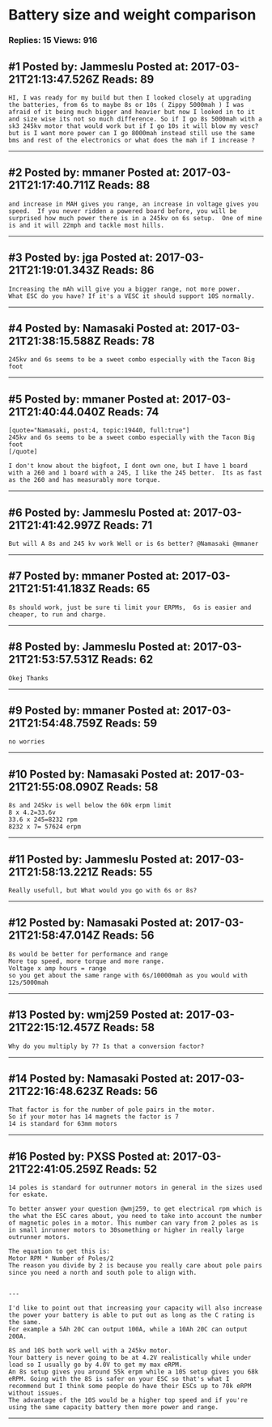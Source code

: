 # Battery size and weight comparison

### Replies: 15 Views: 916

## \#1 Posted by: Jammeslu Posted at: 2017-03-21T21:13:47.526Z Reads: 89

```
HI, I was ready for my build but then I looked closely at upgrading the batteries, from 6s to maybe 8s or 10s ( Zippy 5000mah ) I was afraid of it being much bigger and heavier but now I looked in to it and size wise its not so much difference. So if I go 8s 5000mah with a sk3 245kv motor that would work but if I go 10s it will blow my vesc? but is I want more power can I go 8000mah instead still use the same bms and rest of the electronics or what does the mah if I increase ?
```

---
## \#2 Posted by: mmaner Posted at: 2017-03-21T21:17:40.711Z Reads: 88

```
and increase in MAH gives you range, an increase in voltage gives you speed.  If you never ridden a powered board before, you will be surprised how much power there is in a 245kv on 6s setup.  One of mine is and it will 22mph and tackle most hills.
```

---
## \#3 Posted by: jga Posted at: 2017-03-21T21:19:01.343Z Reads: 86

```
Increasing the mAh will give you a bigger range, not more power.
What ESC do you have? If it's a VESC it should support 10S normally.
```

---
## \#4 Posted by: Namasaki Posted at: 2017-03-21T21:38:15.588Z Reads: 78

```
245kv and 6s seems to be a sweet combo especially with the Tacon Big foot
```

---
## \#5 Posted by: mmaner Posted at: 2017-03-21T21:40:44.040Z Reads: 74

```
[quote="Namasaki, post:4, topic:19440, full:true"]
245kv and 6s seems to be a sweet combo especially with the Tacon Big foot
[/quote]

I don't know about the bigfoot, I dont own one, but I have 1 board with a 260 and 1 board with a 245, I like the 245 better.  Its as fast as the 260 and has measurably more torque.
```

---
## \#6 Posted by: Jammeslu Posted at: 2017-03-21T21:41:42.997Z Reads: 71

```
But will A 8s and 245 kv work Well or is 6s better? @Namasaki @mmaner
```

---
## \#7 Posted by: mmaner Posted at: 2017-03-21T21:51:41.183Z Reads: 65

```
8s should work, just be sure ti limit your ERPMs,  6s is easier and cheaper, to run and charge.
```

---
## \#8 Posted by: Jammeslu Posted at: 2017-03-21T21:53:57.531Z Reads: 62

```
Okej Thanks
```

---
## \#9 Posted by: mmaner Posted at: 2017-03-21T21:54:48.759Z Reads: 59

```
no worries
```

---
## \#10 Posted by: Namasaki Posted at: 2017-03-21T21:55:08.090Z Reads: 58

```
8s and 245kv is well below the 60k erpm limit
8 x 4.2=33.6v
33.6 x 245=8232 rpm
8232 x 7= 57624 erpm
```

---
## \#11 Posted by: Jammeslu Posted at: 2017-03-21T21:58:13.221Z Reads: 55

```
Really usefull, but What would you go with 6s or 8s?
```

---
## \#12 Posted by: Namasaki Posted at: 2017-03-21T21:58:47.014Z Reads: 56

```
8s would be better for performance and range
More top speed, more torque and more range.
Voltage x amp hours = range
so you get about the same range with 6s/10000mah as you would with 12s/5000mah
```

---
## \#13 Posted by: wmj259 Posted at: 2017-03-21T22:15:12.457Z Reads: 58

```
Why do you multiply by 7? Is that a conversion factor?
```

---
## \#14 Posted by: Namasaki Posted at: 2017-03-21T22:16:48.623Z Reads: 56

```
That factor is for the number of pole pairs in the motor.
So if your motor has 14 magnets the factor is 7
14 is standard for 63mm motors
```

---
## \#16 Posted by: PXSS Posted at: 2017-03-21T22:41:05.259Z Reads: 52

```
14 poles is standard for outrunner motors in general in the sizes used for eskate. 

To better answer your question @wmj259, to get electrical rpm which is the what the ESC cares about, you need to take into account the number of magnetic poles in a motor. This number can vary from 2 poles as is in small inrunner motors to 30something or higher in really large outrunner motors. 

The equation to get this is:
Motor RPM * Number of Poles/2
The reason you divide by 2 is because you really care about pole pairs since you need a north and south pole to align with.


---

I'd like to point out that increasing your capacity will also increase the power your battery is able to put out as long as the C rating is the same.
For example a 5Ah 20C can output 100A, while a 10Ah 20C can output 200A.

8S and 10S both work well with a 245kv motor.
Your battery is never going to be at 4.2V realistically while under load so I usually go by 4.0V to get my max eRPM.
An 8s setup gives you around 55k erpm while a 10S setup gives you 68k eRPM. Going with the 8S is safer on your ESC so that's what I recommend but I think some people do have their ESCs up to 70k eRPM without issues.
The advantage of the 10S would be a higher top speed and if you're using the same capacity battery then more power and range.
```

---
